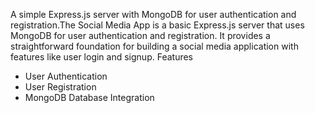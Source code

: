 A simple Express.js server with MongoDB for user authentication and registration.The Social Media App is a basic Express.js server that uses MongoDB for user authentication and registration. It provides a straightforward foundation for building a social media application with features like user login and signup.
Features

- User Authentication
- User Registration
- MongoDB Database Integration

